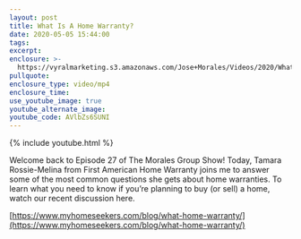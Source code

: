 ```yaml
---
layout: post
title: What Is A Home Warranty?
date: 2020-05-05 15:44:00
tags:
excerpt:
enclosure: >-
  https://vyralmarketing.s3.amazonaws.com/Jose+Morales/Videos/2020/What+Is+A+Home+Warranty_+-+Southern+California+Real+Estate+Agent.mp4
pullquote:
enclosure_type: video/mp4
enclosure_time:
use_youtube_image: true
youtube_alternate_image:
youtube_code: AVlbZs6SUNI
---
```


{% include youtube.html %}

Welcome back to Episode 27 of The Morales Group Show\! Today, Tamara Rossie-Melina from First American Home Warranty joins me to answer some of the most common questions she gets about home warranties. To learn what you need to know if you’re planning to buy (or sell) a home, watch our recent discussion here.&nbsp;

[https://www.myhomeseekers.com/blog/what-home-warranty/](https://www.myhomeseekers.com/blog/what-home-warranty/)